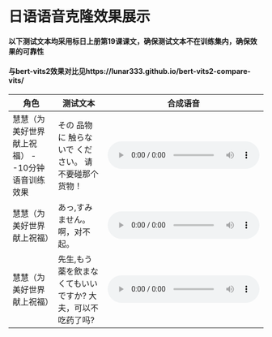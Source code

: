 # 日语语音克隆效果展示
#### 以下测试文本均采用标日上册第19课课文，确保测试文本不在训练集内，确保效果的可靠性
#### 与bert-vits2效果对比见https://lunar333.github.io/bert-vits2-compare-vits/
|  角色   | 测试文本  | 合成语音 |
|  ----  | ----  | ----  |
| 慧慧（为美好世界献上祝福） --10分钟语音训练效果 | その 品物に 触らないで ください。 请不要碰那个货物！| <audio controls><source src="../audio/1.wav" type="audio/mpeg">Your browser does not support the audio element.</audio> |
| 慧慧（为美好世界献上祝福）  | あっ,すみません。 啊，对不起。 | <audio controls><source src="../audio/2.wav" type="audio/mpeg">Your browser does not support the audio element.</audio> |
| 慧慧（为美好世界献上祝福）  | 先生,もう薬を飲まなくてもいいですか?  大夫，可以不吃药了吗?| <audio controls><source src="../audio/huihui_4.wav" type="audio/mpeg">Your browser does not support the audio element.</audio> |

